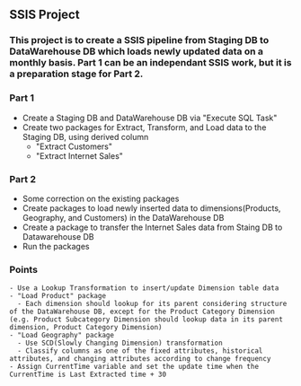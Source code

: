 ## SSIS Project
### This project is to create a SSIS pipeline from Staging DB to DataWarehouse DB which loads newly updated data on a monthly basis. Part 1 can be an independant SSIS work, but it is a preparation stage for Part 2.

### Part 1
- Create a Staging DB and DataWarehouse DB via "Execute SQL Task"
- Create two packages for Extract, Transform, and Load data to the Staging DB, using derived column
  - "Extract Customers"
  - "Extract Internet Sales"

### Part 2
- Some correction on the existing packages
- Create packages to load newly inserted data to dimensions(Products, Geography, and Customers) in the DataWarehouse DB
- Create a package to transfer the Internet Sales data from Staing DB to Datawarehouse DB
- Run the packages

### Points
```
- Use a Lookup Transformation to insert/update Dimension table data
- "Load Product" package
  - Each dimension should lookup for its parent considering structure of the DataWarehouse DB, except for the Product Category Dimension
(e.g. Product Subcategory Dimension should lookup data in its parent dimension, Product Category Dimension)
- "Load Geography" package
  - Use SCD(Slowly Changing Dimension) transformation
  - Classify columns as one of the fixed attributes, historical attributes, and changing attributes according to change frequency
- Assign CurrentTime variable and set the update time when the CurrentTime is Last Extracted time + 30
```


